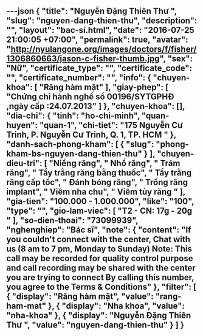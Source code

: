 ---json
{
    "title": "Nguyễn Đặng Thiên Thư ",
    "slug": "nguyen-dang-thien-thu",
    "description": "",
    "layout": "bac-si.html",
    "date": "2016-07-25 21:00:05 +07:00",
    "permalink": true,
    "avatar": "http://nyulangone.org/images/doctors/f/fisher/1306860663/jason-c-fisher-thumb.jpg",
    "sex": "Nữ",
    "certificate_type": "",
    "certificate_code": "",
    "certificate_number": "",
    "info": {
        "chuyen-khoa": [
            "Răng hàm mặt"
        ],
        "giay-phep": [
            "Chứng chỉ hành nghề số 00196/SYTGPHĐ ,ngày cấp :24.07.2013"
        ]
    },
    "chuyen-khoa": [],
    "dia-chi": {
        "tinh": "ho-chi-minh",
        "quan-huyen": "quan-1",
        "chi-tiet": "175 Nguyễn Cư Trinh, P. Nguyễn Cư Trinh, Q. 1, TP. HCM "
    },
    "danh-sach-phong-kham": [
        {
            "slug": "phong-kham-bs-nguyen-dang-thien-thu"
        }
    ],
    "chuyen-dieu-tri": [
        "Niềng răng",
        " Nhổ răng",
        " Trám răng",
        " Tẩy trằng răng bằng thuốc",
        " Tẩy trằng răng cấp tốc",
        " Đánh bóng răng",
        " Trồng răng implant",
        " Viêm nha chu",
        " Viêm tủy răng "
    ],
    "gia-tien": "100.000 - 1.000.000",
    "like": "100",
    "type": "",
    "gio-lam-viec": [
        "T2 - CN: 17g - 20g "
    ],
    "so-dien-thoai": "73099939",
    "nghenghiep": "Bác sĩ",
    "note": {
        "content": "If you couldn't connect with the center, Chat with us (8 am to 7 pm, Monday to Sunday) Note: This call may be recorded for quality control purpose and call recording may be shared with the center you are trying to connect By calling this number, you agree to the Terms & Conditions"
    },
    "filter": [
        {
            "display": "Răng hàm mặt",
            "value": "rang-ham-mat"
        },
        {
            "display": "Nha khoa",
            "value": "nha-khoa"
        },
        {
            "display": "Nguyễn Đặng Thiên Thư  ",
            "value": "nguyen-dang-thien-thu"
        }
    ]
}
---
